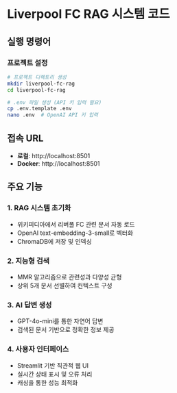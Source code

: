 # Liverpool FC RAG 시스템 코드


## 실행 명령어

### 프로젝트 설정
```bash
# 프로젝트 디렉토리 생성
mkdir liverpool-fc-rag
cd liverpool-fc-rag

# .env 파일 생성 (API 키 입력 필요)
cp .env.template .env
nano .env  # OpenAI API 키 입력
```


## 접속 URL
- **로컬**: http://localhost:8501
- **Docker**: http://localhost:8501

## 주요 기능

### 1. RAG 시스템 초기화
- 위키피디아에서 리버풀 FC 관련 문서 자동 로드
- OpenAI text-embedding-3-small로 벡터화
- ChromaDB에 저장 및 인덱싱

### 2. 지능형 검색
- MMR 알고리즘으로 관련성과 다양성 균형
- 상위 5개 문서 선별하여 컨텍스트 구성

### 3. AI 답변 생성
- GPT-4o-mini를 통한 자연어 답변
- 검색된 문서 기반으로 정확한 정보 제공

### 4. 사용자 인터페이스
- Streamlit 기반 직관적 웹 UI
- 실시간 상태 표시 및 오류 처리
- 캐싱을 통한 성능 최적화
